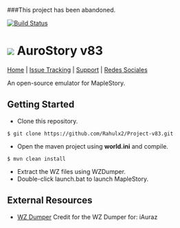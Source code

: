 ###This project has been abandoned.

[![Build Status](https://travis-ci.org/Maxcloud/Project-v83.svg?branch=master)](https://travis-ci.org/Rahulx2/Project-v83) 
# ![](http://i66.tinypic.com/108bujq.png) AuroStory v83
[Home](https://github.com/Rahulx2/Project-v83) | [Issue Tracking](https://github.com/Rahulx2/Project-v83/issues) | [Support](http://forum.ragezone.com/f566/) | [Redes Sociales](https://www.facebook.com/FatalStoryv83/)

An open-source emulator for MapleStory.

## Getting Started
 * Clone this repository.
 ``` 
 $ git clone https://github.com/Rahulx2/Project-v83.git
 ```
 
 * Open the maven project using **world.ini** and compile.
 ```
 $ mvn clean install
 ```
 * Extract the WZ files using WZDumper.
 * Double-click launch.bat to launch MapleStory.

## External Resources
 * [WZ Dumper](http://www.mediafire.com/?iouionvanfj6z06)
Credit for the WZ Dumper for: iAuraz
